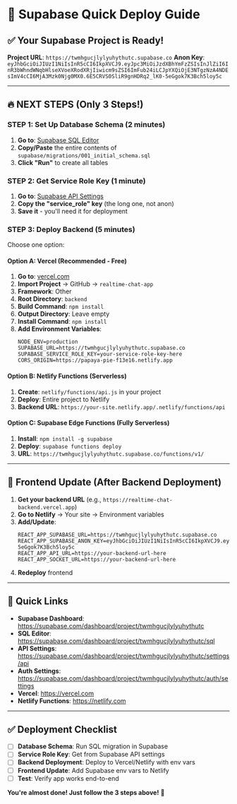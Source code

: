 # 🚀 Supabase Quick Deploy Guide

## ✅ Your Supabase Project is Ready!

**Project URL**: `https://twmhgucjlylyuhythutc.supabase.co`
**Anon Key**: `eyJhbGciOiJIUzI1NiIsInR5cCI6IkpXVCJ9.eyJpc3MiOiJzdXBhYmFzZSIsInJlZiI6InR3bWhndWNqbHlseXVoeXRodXRjIiwicm9sZSI6ImFub24iLCJpYXQiOjE3NTgzNzA4NDEsImV4cCI6MjA3Mzk0Njg0MX0.6E5CRVS0SliR9gnHDRq2_lK0-5eGgok7K3Bch5loy5c`

---

## 🔥 NEXT STEPS (Only 3 Steps!)

### **STEP 1: Set Up Database Schema (2 minutes)**

1. **Go to**: [Supabase SQL Editor](https://supabase.com/dashboard/project/twmhgucjlylyuhythutc/sql)
2. **Copy/Paste** the entire contents of `supabase/migrations/001_initial_schema.sql`
3. **Click "Run"** to create all tables

### **STEP 2: Get Service Role Key (1 minute)**

1. **Go to**: [Supabase API Settings](https://supabase.com/dashboard/project/twmhgucjlylyuhythutc/settings/api)
2. **Copy the "service_role" key** (the long one, not anon)
3. **Save it** - you'll need it for deployment

### **STEP 3: Deploy Backend (5 minutes)**

Choose one option:

#### **Option A: Vercel (Recommended - Free)**
1. **Go to**: [vercel.com](https://vercel.com)
2. **Import Project** → GitHub → `realtime-chat-app`
3. **Framework**: Other
4. **Root Directory**: `backend`
5. **Build Command**: `npm install`
6. **Output Directory**: Leave empty
7. **Install Command**: `npm install`
8. **Add Environment Variables**:
   ```env
   NODE_ENV=production
   SUPABASE_URL=https://twmhgucjlylyuhythutc.supabase.co
   SUPABASE_SERVICE_ROLE_KEY=your-service-role-key-here
   CORS_ORIGIN=https://papaya-pie-f13e16.netlify.app
   ```

#### **Option B: Netlify Functions (Serverless)**
1. **Create**: `netlify/functions/api.js` in your project
2. **Deploy**: Entire project to Netlify
3. **Backend URL**: `https://your-site.netlify.app/.netlify/functions/api`

#### **Option C: Supabase Edge Functions (Fully Serverless)**
1. **Install**: `npm install -g supabase`
2. **Deploy**: `supabase functions deploy`
3. **URL**: `https://twmhgucjlylyuhythutc.supabase.co/functions/v1/`

---

## 📱 Frontend Update (After Backend Deployment)

1. **Get your backend URL** (e.g., `https://realtime-chat-backend.vercel.app`)
2. **Go to Netlify** → Your site → Environment variables
3. **Add/Update**:
   ```env
   REACT_APP_SUPABASE_URL=https://twmhgucjlylyuhythutc.supabase.co
   REACT_APP_SUPABASE_ANON_KEY=eyJhbGciOiJIUzI1NiIsInR5cCI6IkpXVCJ9.eyJpc3MiOiJzdXBhYmFzZSIsInJlZiI6InR3bWhndWNqbHlseXVoeXRodXRjIiwicm9sZSI6ImFub24iLCJpYXQiOjE3NTgzNzA4NDEsImV4cCI6MjA3Mzk0Njg0MX0.6E5CRVS0SliR9gnHDRq2_lK0-5eGgok7K3Bch5loy5c
   REACT_APP_API_URL=https://your-backend-url-here
   REACT_APP_SOCKET_URL=https://your-backend-url-here
   ```
4. **Redeploy** frontend

---

## 🎯 Quick Links

- **Supabase Dashboard**: https://supabase.com/dashboard/project/twmhgucjlylyuhythutc
- **SQL Editor**: https://supabase.com/dashboard/project/twmhgucjlylyuhythutc/sql
- **API Settings**: https://supabase.com/dashboard/project/twmhgucjlylyuhythutc/settings/api
- **Auth Settings**: https://supabase.com/dashboard/project/twmhgucjlylyuhythutc/auth/settings
- **Vercel**: https://vercel.com
- **Netlify Functions**: https://netlify.com

---

## ✅ Deployment Checklist

- [ ] **Database Schema**: Run SQL migration in Supabase
- [ ] **Service Role Key**: Get from Supabase API settings
- [ ] **Backend Deployment**: Deploy to Vercel/Netlify with env vars
- [ ] **Frontend Update**: Add Supabase env vars to Netlify
- [ ] **Test**: Verify app works end-to-end

**You're almost done! Just follow the 3 steps above!** 🚀
